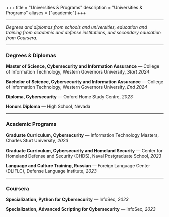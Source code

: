 +++
title = "Universities & Programs"
description = "Universities & Programs"
aliases = ["academic"]
+++

---

*Degrees and diplomas from schools and universities, education and training from academic and defense institutions, and secondary education from Coursera.*

---

### Degrees & Diplomas

**Master of Science, Cybersecurity and Information Assurance** — College of Information Technology, Western Governors University, *Start 2024*

**Bachelor of Science, Cybersecurity and Information Assurance** — College of Information Technology, Western Governors University, *End 2024*

**Diploma, Cybersecurity** — Oxford Home Study Centre, *2023*

**Honors Diploma** — High School, Nevada

---

### Academic Programs

**Graduate Curriculum, Cybersecurity** — Information Technology Masters, Charles Sturt University, *2023*

**Graduate Curriculum, Cybersecurity and Homeland Security** — Center for Homeland Defense and Security (CHDS), Naval Postgraduate School, *2023*

**Language and Culture Training, Russian** — Foreign Language Center (DLIFLC), Defense Language Institute, *2023*

---

### Coursera

**Specialization, Python for Cybersecurity** — InfoSec, *2023*

**Specialization, Advanced Scripting for Cybersecurity** — InfoSec, *2023*